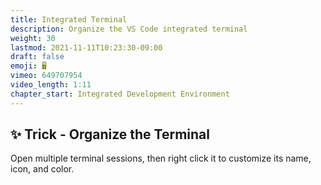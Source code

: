 ```yaml
---
title: Integrated Terminal
description: Organize the VS Code integrated terminal
weight: 30
lastmod: 2021-11-11T10:23:30-09:00
draft: false
emoji: 🖥️
vimeo: 649707954
video_length: 1:11
chapter_start: Integrated Development Environment
---
```


## ✨ Trick - Organize the Terminal

Open multiple terminal sessions, then right click it to customize its name, icon, and color.
